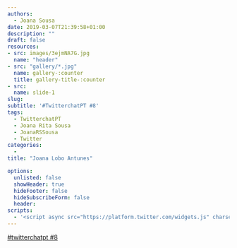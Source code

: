 ```yaml
---
authors:
  - Joana Sousa
date: 2019-03-07T21:39:58+01:00
description: ""
draft: false
resources: 
- src: images/3ejmNA7G.jpg
  name: "header"
- src: "gallery/*.jpg"
  name: gallery-:counter
  title: gallery-title-:counter
- src:
  name: slide-1
slug:
subtitle: '#TwitterchatPT #8'
tags: 
  - TwitterchatPT
  - Joana Rita Sousa
  - JoanaRSSousa
  - Twitter
categories: 
  - 
title: "Joana Lobo Antunes"

options:
  unlisted: false
  showHeader: true
  hideFooter: false
  hideSubscribeForm: false
  header:
scripts:
  - '<script async src="https://platform.twitter.com/widgets.js" charset="utf-8"></script>'
---
```


<a class="twitter-moment" href="https://twitter.com/i/moments/1103635759859486721?ref_src=twsrc%5Etfw">#twitterchatpt #8 </a>

